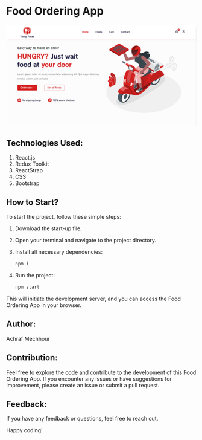 # Food Ordering App

<p align="center">
  <img src="./src/assets/Tasty_Treat.png" alt="Tasty Treat Logo">
</p>

## Technologies Used:

1. React.js
2. Redux Toolkit
3. ReactStrap
4. CSS
5. Bootstrap

## How to Start?

To start the project, follow these simple steps:

1. Download the start-up file.
2. Open your terminal and navigate to the project directory.
3. Install all necessary dependencies:

    ```bash
    npm i
    ```

4. Run the project:

    ```bash
    npm start
    ```

This will initiate the development server, and you can access the Food Ordering App in your browser.

## Author:

Achraf Mechhour

## Contribution:

Feel free to explore the code and contribute to the development of this Food Ordering App. If you encounter any issues or have suggestions for improvement, please create an issue or submit a pull request.

## Feedback:

If you have any feedback or questions, feel free to reach out.

Happy coding!
